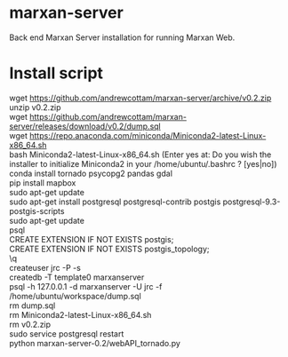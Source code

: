 # marxan-server
Back end Marxan Server installation for running Marxan Web. 

# Install script
wget https://github.com/andrewcottam/marxan-server/archive/v0.2.zip    
unzip v0.2.zip   
wget https://github.com/andrewcottam/marxan-server/releases/download/v0.2/dump.sql  
wget https://repo.anaconda.com/miniconda/Miniconda2-latest-Linux-x86_64.sh  
bash Miniconda2-latest-Linux-x86_64.sh  (Enter yes at: Do you wish the installer to initialize Miniconda2 in your /home/ubuntu/.bashrc ? [yes|no])  
conda install tornado psycopg2 pandas gdal  
pip install mapbox  
sudo apt-get update  
sudo apt-get install postgresql postgresql-contrib postgis postgresql-9.3-postgis-scripts  
sudo apt-get update  
psql  
CREATE EXTENSION IF NOT EXISTS postgis;  
CREATE EXTENSION IF NOT EXISTS postgis_topology;  
\q  
createuser jrc -P -s  
createdb -T template0 marxanserver  
psql -h 127.0.0.1 -d marxanserver -U jrc -f /home/ubuntu/workspace/dump.sql  
rm dump.sql   
rm Miniconda2-latest-Linux-x86_64.sh   
rm v0.2.zip  
sudo service postgresql restart  
python marxan-server-0.2/webAPI_tornado.py  
